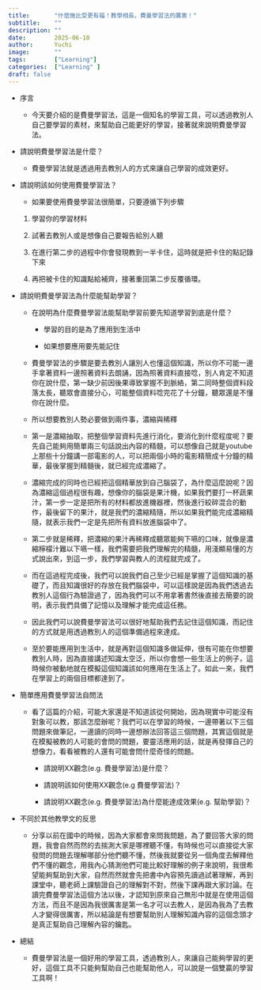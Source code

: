 ```yaml
---
title:       "什麼施比受更有福！教學相長，費曼學習法的厲害！"
subtitle:    ""
description: ""
date:        2025-06-10
author:      Yuchi
image:       ""
tags:        ["Learning"]
categories:  ["Learning" ]
draft: false
---
```

- 序言

   - 今天要介紹的是費曼學習法，這是一個知名的學習工具，可以透過教別人自己要學習的素材，來幫助自己能更好的學習，接著就來說明費曼學習法。

- 請說明費曼學習法是什麼？

   - 費曼學習法就是透過用去教別人的方式來讓自己學習的成效更好。

- 請說明該如何使用費曼學習法？

   - 如果要使用費曼學習法很簡單，只要遵循下列步驟

   1. 學習你的學習材料

   2. 試著去教別人或是想像自己要報告給別人聽

   3. 在進行第二步的過程中你會發現教到一半卡住，這時就是把卡住的點記錄下來

   4. 再把被卡住的知識點給補齊，接著重回第二步反覆循環。

- 請說明費曼學習法為什麼能幫助學習？

   - 在說明為什麼費曼學習法能幫助學習前要先知道學習到底是什麼？

      - 學習的目的是為了應用到生活中

      - 如果想要應用要先能記住

   - 費曼學習法的步驟是要去教別人讓別人也懂這個知識，所以你不可能一邊手拿著資料一邊照著資料去朗誦，因為照著資料直接唸，別人肯定不知道你在說什麼，第一缺少前因後果導致掌握不到脈絡，第二同時整個資料段落太長，聽眾會直接分心，可能整個資料唸完花了十分鐘，聽眾還是不懂你在說什麼。

   - 所以想要教別人勢必要做到兩件事，濃縮與稀釋

   - 第一是濃縮抽取，把整個學習資料先進行消化，要消化到什麼程度呢？要先自己能夠用簡單兩三句話說出內容的精髓，可以想像自己就是youtube上那些十分鐘講一部電影的人，可以把兩個小時的電影精簡成十分鐘的精華，最後掌握到精髓後，就已經完成濃縮了。

   - 濃縮完成的同時也已經把這個精華放到自己腦袋了，為什麼這麼說呢？因為濃縮這個過程很有趣，想像你的腦袋是果汁機，如果我們要打一杯蔬果汁，第一步一定是把所有的材料都放進機器裡，然後進行絞碎混合的動作，最後留下的果汁，就是我們的濃縮精隨，所以如果我們能完成濃縮精隨，就表示我們一定是先把所有資料放進腦袋中了。

   - 第二步就是稀釋，把濃縮的果汁再稀釋成聽眾能夠下嚥的口味，就像是濃縮檸檬汁難以下嚥一樣，我們需要把我們理解完的精髓，用淺顯易懂的方式說出來，到這一步，我們學習與教人的流程就完成了。

   - 而在這過程完成後，我們可以說我們自己至少已經是掌握了這個知識的基礎了，而且知識很好的存放在我們腦袋中，可以這樣說是因為我們透過去教別人這個行為驗證過了，因為我們可以不用拿著書然後直接去簡要的說明，表示我們具備了記憶以及理解才能完成這任務。

   - 因此我們可以說費曼學習法可以很好地幫助我們去記住這個知識，而記住的方式就是用透過教別人的這個準備過程來達成。

   - 至於要能應用到生活中，就是再對這個知識多做延伸，很有可能在你想要教別人時，因為直接講述知識太空泛，所以你會想一些生活上的例子，這時候你被動地就在模擬這個知識該如何應用在生活上了。如此一來，我們在學習上的兩個目標都達到了。

- 簡單應用費曼學習法自問法

   - 看了這篇的介紹，可能大家還是不知道該從何開始，因為現實中可能沒有對象可以教，那該怎麼辦呢？我們可以在學習的時候，一邊帶著以下三個問題來做筆記，一邊讀的同時一邊想辦法回答這三個問題，其實這個就是在模擬被教的人可能的會問的問題，要靈活應用的話，就是再發揮自己的想像力，看看被教的人還有可能會問什麼奇怪的問題。

      - 請說明XX觀念(e.g. 費曼學習法)是什麼？

      - 請說明該如何使用XX觀念(e.g 費曼學習法)？

      - 請說明XX觀念(e.g. 費曼學習法)為什麼能達成效果(e.g. 幫助學習)？

- 不同於其他教學文的反思

   - 分享以前在國中的時候，因為大家都會來問我問題，為了要回答大家的問題，我會自然而然的去揣測大家是哪裡聽不懂，有時候也可以直接從大家發問的問題去理解哪部分他們聽不懂，然後我就要從另一個角度去解釋他們不懂的觀念，用我內心猜測他們可能比較好理解的例子來說明，我很希望能夠幫助到大家，自然而然就會先把書中內容預先讀過試著理解，再到課堂中，聽老師上課驗證自己的理解對不對，然後下課再跟大家討論。在讀完費曼學習法這個方法以後，才認知到原來自己無形中就是在使用這個方法，而且不是因為我很厲害是第一名才可以去教人，是因為我為了去教人才變得很厲害，所以結論是有想要幫助別人理解知識內容的這個念頭才是真正幫助自己理解內容的鑰匙。

- 總結

   - 費曼學習法是一個好用的學習工具，透過教別人，來讓自己能夠學習的更好，這個工具不只能夠幫助自己也能幫助他人，可以說是一個雙贏的學習工具啊！